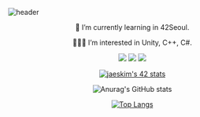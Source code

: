 <!-- header : https://github.com/kyechan99/capsule-render#wave -->
![header](https://capsule-render.vercel.app/api?type=slice&color=F0E4DD&height=200&section=header&text=Song%20Nari&fontSize=80&fontColor=77878F)

<div align='center'>
  🌱 I’m currently learning in 42Seoul.
  
  👩🏻‍💻 I’m interested in Unity, C++, C#.
  
<!-- badge: https://simpleicons.org -->
<a href="버튼을 눌렀을 때 이동할 링크" target="_blank"><img src="https://img.shields.io/badge/42Seoul-000000?style=flat-square&logo=42&logoColor=FFFFFF"/></a>
<a href="버튼을 눌렀을 때 이동할 링크" target="_blank"><img src="https://img.shields.io/badge/Unity-000000?style=flat-square&logo=Unity&logoColor=FFFFFF"/></a>
<a href="버튼을 눌렀을 때 이동할 링크" target="_blank"><img src="https://img.shields.io/badge/skfldao@gmail.com-EA4335?style=flat-square&logo=Gmail&logoColor=FFFFFF"/></a>


<!-- 42 badge: https://github.com/JaeSeoKim/badge42 -->
[![jaeskim's 42 stats](https://badge42.herokuapp.com/api/stats/nasong?privacyEmail=true)](https://github.com/JaeSeoKim/badge42)
<!-- state: https://github.com/anuraghazra/github-readme-stats/blob/master/themes/README.md -->
![Anurag's GitHub stats](https://github-readme-stats.vercel.app/api?username=songnari&show_icons=true&theme=vue)
<!-- Most Used Languages: https://github.com/anuraghazra/github-readme-stats -->
[![Top Langs](https://github-readme-stats.vercel.app/api/top-langs/?username=songnari&langs_count=4)](https://github.com/anuraghazra/github-readme-stats)

</div>
<!--
**songnari/songnari** is a ✨ _special_ ✨ repository because its `README.md` (this file) appears on your GitHub profile.

Here are some ideas to get you started:

- 🔭 I’m currently working on ...
- 🌱 I’m currently learning ...
- 👯 I’m looking to collaborate on ...
- 🤔 I’m looking for help with ...
- 💬 Ask me about ...
- 📫 How to reach me: ...
- 😄 Pronouns: ...
- ⚡ Fun fact: ...
-->
